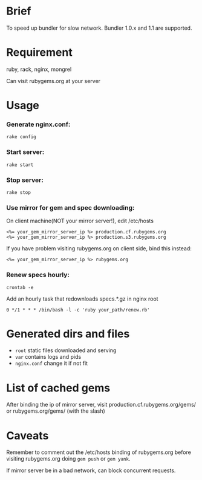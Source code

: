 # Brief

To speed up bundler for slow network. Bundler 1.0.x and 1.1 are supported.

# Requirement

ruby, rack, nginx, mongrel

Can visit rubygems.org at your server

# Usage

### Generate nginx.conf:

    rake config

### Start server:

    rake start

### Stop server:

    rake stop

### Use mirror for gem and spec downloading:

On client machine(NOT your mirror server!), edit /etc/hosts

    <%= your_gem_mirror_server_ip %> production.cf.rubygems.org
    <%= your_gem_mirror_server_ip %> production.s3.rubygems.org

If you have problem visiting rubygems.org on client side, bind this instead:

    <%= your_gem_mirror_server_ip %> rubygems.org

### Renew specs hourly:

    crontab -e

Add an hourly task that redownloads specs.*.gz in nginx root

    0 */1 * * * /bin/bash -l -c 'ruby your_path/renew.rb'

# Generated dirs and files

- `root` static files downloaded and serving
- `var` contains logs and pids
- `nginx.conf` change it if not fit

# List of cached gems

After binding the ip of mirror server, visit production.cf.rubygems.org/gems/ or rubygems.org/gems/ (with the slash)

# Caveats

Remember to comment out the /etc/hosts binding of rubygems.org before visiting rubygems.org doing `gem push` or `gem yank`.

If mirror server be in a bad network, can block concurrent requests.
